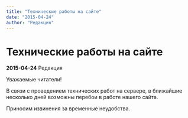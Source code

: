 ```yaml
---
title: "Технические работы на сайте"
date: "2015-04-24"
author: "Редакция"
---
```


# Технические работы на сайте

**2015-04-24** Редакция

Уважаемые читатели!

В связи с проведением технических работ на сервере, в ближайшие несколько дней возможны перебои в работе нашего сайта.

Приносим извинения за временные неудобства.